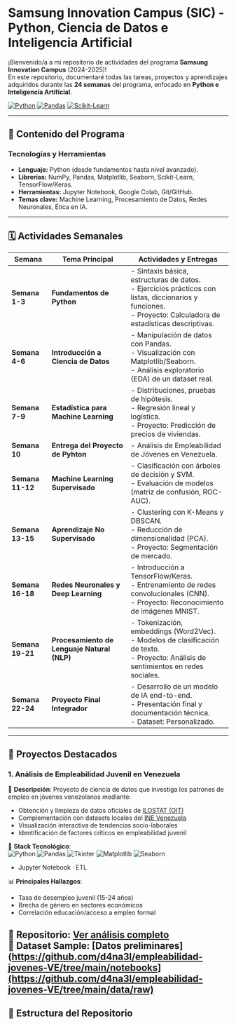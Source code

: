 # Samsung Innovation Campus (SIC) - Python, Ciencia de Datos e Inteligencia Artificial

¡Bienvenido/a a mi repositorio de actividades del programa **Samsung Innovation Campus** (2024-2025)!  
En este repositorio, documentaré todas las tareas, proyectos y aprendizajes adquiridos durante las **24 semanas** del programa, enfocado en **Python e Inteligencia Artificial**.

[![Python](https://img.shields.io/badge/Python-3.10%2B-blue)](https://www.python.org/)
[![Pandas](https://img.shields.io/badge/Pandas-2.0%2B-orange)](https://pandas.pydata.org/)
[![Scikit-Learn](https://img.shields.io/badge/Scikit--Learn-1.2%2B-yellowgreen)](https://scikit-learn.org/)

---

## 📌 Contenido del Programa

### **Tecnologías y Herramientas**
- **Lenguaje:** Python (desde fundamentos hasta nivel avanzado).
- **Librerías:** NumPy, Pandas, Matplotlib, Seaborn, Scikit-Learn, TensorFlow/Keras.
- **Herramientas:** Jupyter Notebook, Google Colab, Git/GitHub.
- **Temas clave:** Machine Learning, Procesamiento de Datos, Redes Neuronales, Ética en IA.

---

## 🗓️ Actividades Semanales

| Semana           | Tema Principal                   | Actividades y Entregas                                                                                                                                        
|------------------|----------------------------------|----------------------------------------------------------------------------------------------------------------------------------------------------------------|
| **Semana 1-3**   | **Fundamentos de Python**        | - Sintaxis básica, estructuras de datos.<br>- Ejercicios prácticos con listas, diccionarios y funciones.<br>- Proyecto: Calculadora de estadísticas descriptivas. 
| **Semana 4-6**   | **Introducción a Ciencia de Datos** | - Manipulación de datos con Pandas.<br>- Visualización con Matplotlib/Seaborn.<br>- Análisis exploratorio (EDA) de un dataset real.
| **Semana 7-9**   | **Estadística para Machine Learning** | - Distribuciones, pruebas de hipótesis.<br>- Regresión lineal y logística.<br>- Proyecto: Predicción de precios de viviendas.
| **Semana 10**    | **Entrega del Proyecto de Pyhton** | - Análisis de Empleabilidad de Jóvenes en Venezuela.
| **Semana 11-12** | **Machine Learning Supervisado** | - Clasificación con árboles de decisión y SVM.<br>- Evaluación de modelos (matriz de confusión, ROC-AUC).
| **Semana 13-15** | **Aprendizaje No Supervisado**   | - Clustering con K-Means y DBSCAN.<br>- Reducción de dimensionalidad (PCA).<br>- Proyecto: Segmentación de mercado.
| **Semana 16-18** | **Redes Neuronales y Deep Learning** | - Introducción a TensorFlow/Keras.<br>- Entrenamiento de redes convolucionales (CNN).<br>- Proyecto: Reconocimiento de imágenes MNIST. 
| **Semana 19-21** | **Procesamiento de Lenguaje Natural (NLP)** | - Tokenización, embeddings (Word2Vec).<br>- Modelos de clasificación de texto.<br>- Proyecto: Análisis de sentimientos en redes sociales.
| **Semana 22-24** | **Proyecto Final Integrador**    | - Desarrollo de un modelo de IA end-to-end.<br>- Presentación final y documentación técnica.<br>- Dataset: Personalizado.

---

## 🚀 Proyectos Destacados

### 1. Análisis de Empleabilidad Juvenil en Venezuela  
📌 **Descripción**: Proyecto de ciencia de datos que investiga los patrones de empleo en jóvenes venezolanos mediante:  
   - Obtención y limpieza de datos oficiales de [ILOSTAT (OIT)](https://ilostat.ilo.org/)  
   - Complementación con datasets locales del [INE Venezuela](http://www.ine.gov.ve/)  
   - Visualización interactiva de tendencias socio-laborales  
   - Identificación de factores críticos en empleabilidad juvenil  

🔧 **Stack Tecnológico**:  
   ![Python](https://img.shields.io/badge/Python-3.10+-blue?logo=python)
   ![Pandas](https://img.shields.io/badge/Pandas-2.0+-orange?logo=pandas)
   ![Tkinter](https://img.shields.io/badge/Tkinter-8.6+-green?logo=python)
   ![Matplotlib](https://img.shields.io/badge/Matplotlib-3.7+-blue?logo=matplotlib)
   ![Seaborn](https://img.shields.io/badge/Seaborn-0.12+-darkblue?logo=seaborn)
   - Jupyter Notebook · ETL  

📊 **Principales Hallazgos**:  
   - Tasa de desempleo juvenil (15-24 años)  
   - Brecha de género en sectores económicos  
   - Correlación educación/acceso a empleo formal  

🔗 **Repositorio**: [Ver análisis completo](https://github.com/d4na3l/empleabilidad-jovenes-VE)  
📂 **Dataset Sample**: [Datos preliminares](https://github.com/d4na3l/empleabilidad-jovenes-VE/tree/main/notebooks](https://github.com/d4na3l/empleabilidad-jovenes-VE/tree/main/data/raw)
--

## 📂 Estructura del Repositorio
